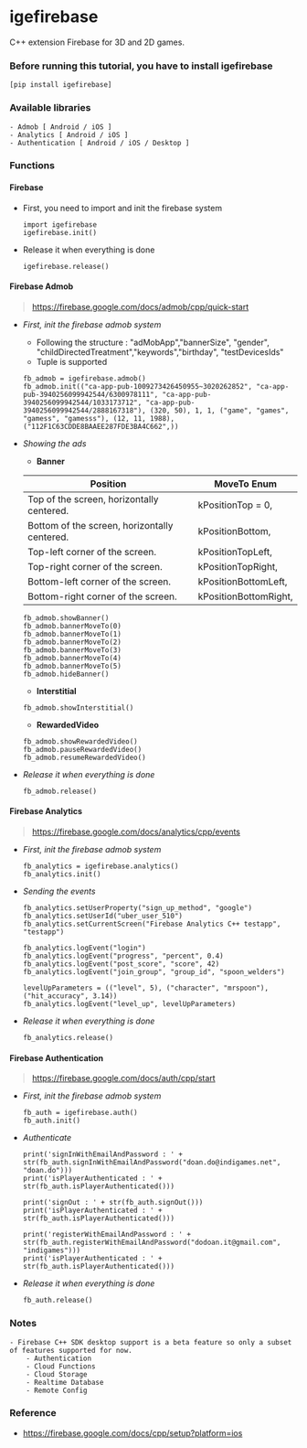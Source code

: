 # igefirebase

C++ extension Firebase for 3D and 2D games.

### Before running this tutorial, you have to install igefirebase
	[pip install igefirebase]

### Available libraries
	- Admob [ Android / iOS ]
	- Analytics [ Android / iOS ]
	- Authentication [ Android / iOS / Desktop ]

### Functions
#### Firebase
- First, you need to import and init the firebase system
	```
	import igefirebase
	igefirebase.init()
	```
- Release it when everything is done
	```
	igefirebase.release()
	```
#### Firebase Admob
> https://firebase.google.com/docs/admob/cpp/quick-start
- _First, init the firebase admob system_
	- Following the structure : "adMobApp","bannerSize", "gender", "childDirectedTreatment","keywords","birthday", "testDevicesIds"
	- Tuple is supported
	```
	fb_admob = igefirebase.admob()
	fb_admob.init(("ca-app-pub-1009273426450955~3020262852", "ca-app-pub-3940256099942544/6300978111", "ca-app-pub-3940256099942544/1033173712", "ca-app-pub-3940256099942544/2888167318"), (320, 50), 1, 1, ("game", "games", "gamess", "gamesss"), (12, 11, 1988), ("112F1C63CDDE8BAAEE287FDE3BA4C662",))
	```
- _Showing the ads_
	- **Banner**

	| Position | MoveTo Enum |
	| ------- | ------------ |
	| Top of the screen, horizontally centered. | kPositionTop = 0,
	| Bottom of the screen, horizontally centered. | kPositionBottom,
	| Top-left corner of the screen. | kPositionTopLeft,
	| Top-right corner of the screen. | kPositionTopRight,
	| Bottom-left corner of the screen. | kPositionBottomLeft,
	| Bottom-right corner of the screen. | kPositionBottomRight,

	```
	fb_admob.showBanner()
	fb_admob.bannerMoveTo(0)
	fb_admob.bannerMoveTo(1)
	fb_admob.bannerMoveTo(2)
	fb_admob.bannerMoveTo(3)
	fb_admob.bannerMoveTo(4)
	fb_admob.bannerMoveTo(5)
	fb_admob.hideBanner()
	```
	- **Interstitial**
	```
	fb_admob.showInterstitial()
	```
	- **RewardedVideo**
	```
	fb_admob.showRewardedVideo()
	fb_admob.pauseRewardedVideo()
	fb_admob.resumeRewardedVideo()
	```
- _Release it when everything is done_
	```
	fb_admob.release()
	```
#### Firebase Analytics
> https://firebase.google.com/docs/analytics/cpp/events
- _First, init the firebase admob system_
	```
	fb_analytics = igefirebase.analytics()
	fb_analytics.init()
	```
- _Sending the events_
	```
	fb_analytics.setUserProperty("sign_up_method", "google")
	fb_analytics.setUserId("uber_user_510")
	fb_analytics.setCurrentScreen("Firebase Analytics C++ testapp", "testapp")

	fb_analytics.logEvent("login")
	fb_analytics.logEvent("progress", "percent", 0.4)
	fb_analytics.logEvent("post_score", "score", 42)
	fb_analytics.logEvent("join_group", "group_id", "spoon_welders")

	levelUpParameters = (("level", 5), ("character", "mrspoon"), ("hit_accuracy", 3.14))
	fb_analytics.logEvent("level_up", levelUpParameters)
	```
- _Release it when everything is done_
	```
	fb_analytics.release()
	```
#### Firebase Authentication
> https://firebase.google.com/docs/auth/cpp/start
- _First, init the firebase admob system_
	```
	fb_auth = igefirebase.auth()
	fb_auth.init()
	```
- _Authenticate_
	```
	print('signInWithEmailAndPassword : ' + str(fb_auth.signInWithEmailAndPassword("doan.do@indigames.net", "doan.do")))
	print('isPlayerAuthenticated : ' + str(fb_auth.isPlayerAuthenticated()))

	print('signOut : ' + str(fb_auth.signOut()))
	print('isPlayerAuthenticated : ' + str(fb_auth.isPlayerAuthenticated()))

	print('registerWithEmailAndPassword : ' + str(fb_auth.registerWithEmailAndPassword("dodoan.it@gmail.com", "indigames")))
	print('isPlayerAuthenticated : ' + str(fb_auth.isPlayerAuthenticated()))
	```
- _Release it when everything is done_
	```
	fb_auth.release()
	```
### Notes
	- Firebase C++ SDK desktop support is a beta feature so only a subset of features supported for now.
		- Authentication
		- Cloud Functions
		- Cloud Storage
		- Realtime Database
		- Remote Config

### Reference
- https://firebase.google.com/docs/cpp/setup?platform=ios 

